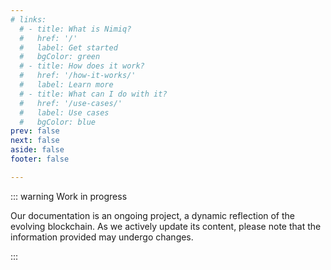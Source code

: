 ```yaml
---
# links:
  # - title: What is Nimiq?
  #   href: '/'
  #   label: Get started
  #   bgColor: green
  # - title: How does it work?
  #   href: '/how-it-works/'
  #   label: Learn more
  # - title: What can I do with it?
  #   href: '/use-cases/'
  #   label: Use cases
  #   bgColor: blue
prev: false
next: false
aside: false
footer: false

---
```


<!-- <Hero :tags="$frontmatter.links.map(l => l.tag).concat($frontmatter.assetsLinks.map(l => l.tag)).filter(Boolean)" :items="$frontmatter.links"> -->
<Hero>
  <template #headline>
    Nimiq - a blockchain built from scratch
  </template>
  <template #subline>
    Everybody should be a peer: The basic idea of the Nimiq Blockchain.
  </template>
</Hero>

::: warning Work in progress

Our documentation is an ongoing project, a dynamic reflection of the evolving blockchain. As we actively update its content, please note that the information provided may undergo changes.

:::
